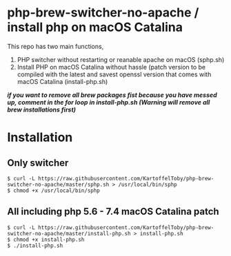 # php-brew-switcher-no-apache / install php on macOS Catalina

This repo has two main functions,

1. PHP switcher without restarting or reanable apache on macOS (sphp.sh)
2. Install PHP on macOS Catalina without hassle (patch version to be compiled with the latest and savest openssl version that comes with macOS Catalina (install-php.sh)

***if you want to remove all brew packages fist because you have messed up, comment in the for loop in install-php.sh (Warning will remove all brew installations first)***

# Installation

## Only switcher
```
$ curl -L https://raw.githubusercontent.com/KartoffelToby/php-brew-switcher-no-apache/master/sphp.sh > /usr/local/bin/sphp
$ chmod +x /usr/local/bin/sphp
```

## All including php 5.6 - 7.4 macOS Catalina patch
```
$ curl -L https://raw.githubusercontent.com/KartoffelToby/php-brew-switcher-no-apache/master/install-php.sh > install-php.sh
$ chmod +x install-php.sh
$ ./install-php.sh
```

